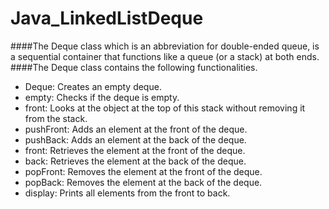 Java_LinkedListDeque
====================

####The Deque class which is an abbreviation for double-ended queue, is a sequential container that functions like a queue (or a stack) at both ends.
####The Deque class contains the following functionalities.
*  Deque: Creates an empty deque.
*  empty: Checks if the deque is empty.
*  front: Looks at the object at the top of this stack without removing it from the stack.
*  pushFront: Adds an element at the front of the deque.
*  pushBack: Adds an element at the back of the deque.
*  front: Retrieves the element at the front of the deque.
*  back: Retrieves the element at the back of the deque.
*  popFront: Removes the element at the front of the deque.
*  popBack: Removes the element at the back of the deque.
*  display: Prints all elements from the front to back.
